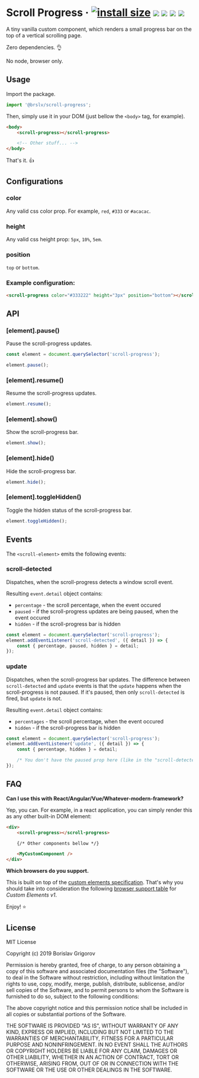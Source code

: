 # Scroll Progress · [![install size](https://packagephobia.now.sh/badge?p=@brslv/scroll-progress)](https://packagephobia.now.sh/result?p=@brslv/scroll-progress) ![](https://img.shields.io/github/license/brslv/scroll-progress.svg) ![](https://img.shields.io/github/issues/brslv/scroll-progress.svg) ![](https://img.shields.io/badge/dependencies-0-brightgreen.svg) ![](https://img.shields.io/badge/custom%20elements-hell%20yeah!-yellow.svg)

A tiny vanilla custom component, which renders a small progress bar on the top of a vertical scrolling page.

Zero dependencies. 👌

No node, browser only.

## Usage

Import the package.

```javascript
import '@brslv/scroll-progress';
```

Then, simply use it in your DOM (just bellow the `<body>` tag, for example).

```html
<body>
    <scroll-progress></scroll-progress>

    <!-- Other stuff... -->
</body>
```

That's it. 👍

## Configurations

### color
Any valid css color prop. For example, `red`, `#333` or `#acacac`.

### height
Any valid css height prop: `5px`, `10%`, `5em`.

### position
`top` or `bottom`.

### Example configuration:

```html
<scroll-progress color="#333222" height="3px" position="bottom"></scroll-progress>
```

## API

### [element].pause()

Pause the scroll-progress updates.

```javascript
const element = document.querySelector('scroll-progress');

element.pause();
```

### [element].resume()

Resume the scroll-progress updates.

```javascript
element.resume();
```

### [element].show()
Show the scroll-progress bar.

```javascript
element.show();
```

### [element].hide()
Hide the scroll-progress bar.

```javascript
element.hide();
```

### [element].toggleHidden()
Toggle the hidden status of the scroll-progress bar.

```javascript
element.toggleHidden();
```

## Events

The `<scroll-element>` emits the following events:

### scroll-detected

Dispatches, when the scroll-progress detects a window scroll event.

Resulting `event.detail` object contains:

* `percentage` - the scroll percentage, when the event occured
* `paused` - if the scroll-progress updates are being paused, when the event occured
* `hidden` - if the scroll-progress bar is hidden 

```javascript
const element = document.querySelector('scroll-progress');
element.addEventListener('scroll-detected', ({ detail }) => {
    const { percentage, paused, hidden } = detail;
});
```

### update

Dispatches, when the scroll-progress bar updates. The difference between `scroll-detected` and `update` events is that the `update` happens when the scroll-progress is not paused. If it's paused, then only `scroll-detected` is fired, but `update` is not.

Resulting `event.detail` object contains:

* `percentages` - the scroll percentage, when the event occured
* `hidden` - if the scroll-progress bar is hidden

```javascript
const element = document.querySelector('scroll-progress');
element.addEventListener('update', ({ detail }) => {
    const { percentage, hidden } = detail;

    /* You don't have the paused prop here (like in the "scroll-detected" event), because updates happen only when the scroll-progress is not being paused. */
});
```

## FAQ
**Can I use this with React/Angular/Vue/Whatever-modern-framework?**

Yep, you can.
For example, in a react application, you can simply render this as any other built-in DOM element:
```html
<div>
    <scroll-progress></scroll-progress>

    {/* Other components bellow */}

    <MyCustomComponent />
</div>
```

**Which browsers do you support.**

This is built on top of the [custom elements specification](https://www.webcomponents.org/specs). That's why you should take into consideration the following [browser support table](https://caniuse.com/#feat=custom-elementsv1) for *Custom Elements v1*.

Enjoy! ⭐️

## License

MIT License

Copyright (c) 2019 Borislav Grigorov

Permission is hereby granted, free of charge, to any person obtaining a copy
of this software and associated documentation files (the "Software"), to deal
in the Software without restriction, including without limitation the rights
to use, copy, modify, merge, publish, distribute, sublicense, and/or sell
copies of the Software, and to permit persons to whom the Software is
furnished to do so, subject to the following conditions:

The above copyright notice and this permission notice shall be included in all
copies or substantial portions of the Software.

THE SOFTWARE IS PROVIDED "AS IS", WITHOUT WARRANTY OF ANY KIND, EXPRESS OR
IMPLIED, INCLUDING BUT NOT LIMITED TO THE WARRANTIES OF MERCHANTABILITY,
FITNESS FOR A PARTICULAR PURPOSE AND NONINFRINGEMENT. IN NO EVENT SHALL THE
AUTHORS OR COPYRIGHT HOLDERS BE LIABLE FOR ANY CLAIM, DAMAGES OR OTHER
LIABILITY, WHETHER IN AN ACTION OF CONTRACT, TORT OR OTHERWISE, ARISING FROM,
OUT OF OR IN CONNECTION WITH THE SOFTWARE OR THE USE OR OTHER DEALINGS IN THE
SOFTWARE.